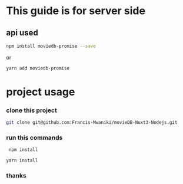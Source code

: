 # This guide is for server side
## api used 
```sh
npm install moviedb-promise --save
```
or
```sh
yarn add moviedb-promise 
```
# project usage
  ### clone this project

```sh
git clone git@github.com:Francis-Mwaniki/movieDB-Nuxt3-Nodejs.git
```
 ### run this commands
```sh
 npm install
```
    
```sh
yarn install
```


### thanks    